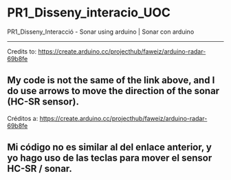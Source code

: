 # PR1_Disseny_interacio_UOC
PR1_Disseny_Interacció - Sonar using arduino | Sonar con arduino

-----------------------------------------------------------------------------------------------------------------------------------------
Credits to:
https://create.arduino.cc/projecthub/faweiz/arduino-radar-69b8fe

<strong>My code is not the same of the link</strong> above, and <strong>I do use arrows to move</strong> the direction of <strong>the sonar (HC-SR sensor)</strong>.
-----------------------------------------------------------------------------------------------------------------------------------------
Créditos a:
https://create.arduino.cc/projecthub/faweiz/arduino-radar-69b8fe

<strong>Mi código no es similar</strong> al del enlace anterior, y yo <strong>hago uso de las teclas</strong> para mover el sensor HC-SR / sonar.
-----------------------------------------------------------------------------------------------------------------------------------------
